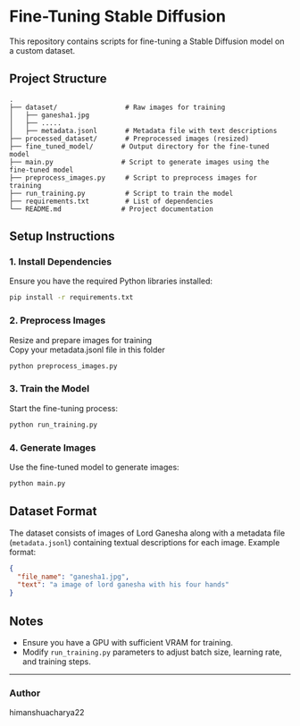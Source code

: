 # Fine-Tuning Stable Diffusion

This repository contains scripts for fine-tuning a Stable Diffusion model on a custom dataset.

## Project Structure

```
.
├── dataset/                 # Raw images for training
│   ├── ganesha1.jpg
│   ├── .....
│   ├── metadata.jsonl       # Metadata file with text descriptions
├── processed_dataset/       # Preprocessed images (resized)
├── fine_tuned_model/       # Output directory for the fine-tuned model
├── main.py                 # Script to generate images using the fine-tuned model
├── preprocess_images.py     # Script to preprocess images for training
├── run_training.py          # Script to train the model
├── requirements.txt         # List of dependencies
└── README.md               # Project documentation
```

## Setup Instructions

### 1. Install Dependencies

Ensure you have the required Python libraries installed:

```sh
pip install -r requirements.txt
```

### 2. Preprocess Images

Resize and prepare images for training<br>
Copy your metadata.jsonl file in this folder 

```sh
python preprocess_images.py
```

### 3. Train the Model

Start the fine-tuning process:

```sh
python run_training.py
```

### 4. Generate Images

Use the fine-tuned model to generate images:

```sh
python main.py
```

## Dataset Format

The dataset consists of images of Lord Ganesha along with a metadata file (`metadata.jsonl`) containing textual descriptions for each image. Example format:

```json
{
  "file_name": "ganesha1.jpg",
  "text": "a image of lord ganesha with his four hands"
}
```

## Notes

- Ensure you have a GPU with sufficient VRAM for training.
- Modify `run_training.py` parameters to adjust batch size, learning rate, and training steps.
---

### Author

himanshuacharya22


